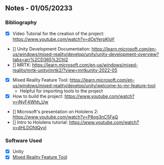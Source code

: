 ## Notes - 01/05/20233
### Bibliography
- [x] Video Tutorial for the creation of the project: https://www.youtube.com/watch?v=dOsYerpKloY
- [] Unity Development Documentation: https://learn.microsoft.com/en-us/windows/mixed-reality/develop/unity/unity-development-overview?tabs=arr%2CD365%2Chl2
- [] MRTK: https://learn.microsoft.com/en-us/windows/mixed-reality/mrtk-unity/mrtk2/?view=mrtkunity-2022-05
- [x] Mixed Reality Feature Tool: https://learn.microsoft.com/en-us/windows/mixed-reality/develop/unity/welcome-to-mr-feature-tool
  - Helpful for importing tools to the project
- [x] How to build the project: https://www.youtube.com/watch?v=jNyF4Whh_Uw
- [] Microsoft's presentation on Hololens 2: https://www.youtube.com/watch?v=P8og3nC5FaQ
- [] Intro to Hololens tutorial: https://www.youtube.com/watch?v=dHLDOfdQyvI

### Software Used
- [x] Unity
- [x] [Mixed Reality Feature Tool](https://www.microsoft.com/en-us/download/details.aspx?id=102778)
